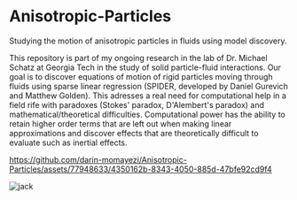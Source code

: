 # Anisotropic-Particles
Studying the motion of anisotropic particles in fluids using model discovery.

This repository is part of my ongoing research in the lab of Dr. Michael Schatz at Georgia Tech in the study of solid particle-fluid interactions. Our goal is to discover equations of motion of rigid particles moving through fluids using sparse linear regression (SPIDER, developed by Daniel Gurevich and Matthew Golden). This adresses a real need for computational help in a field rife with paradoxes (Stokes' paradox, D'Alembert's paradox) and mathematical/theoretical difficulties. Computational power has the ability to retain higher order terms that are left out when making linear approximations and discover effects that are theoretically difficult to evaluate such as inertial effects. 

https://github.com/darin-momayezi/Anisotropic-Particles/assets/77948633/4350162b-8343-4050-885d-47bfe92cd9f4

![jack](https://github.com/darin-momayezi/Anisotropic-Particles/assets/77948633/4d0c2063-152c-40d0-8150-19734968bd39)
